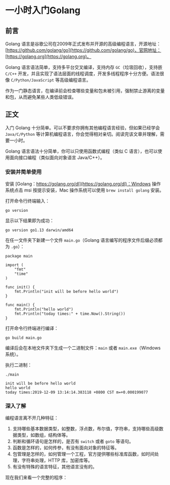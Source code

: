 # 一小时入门Golang

## 前言

Golang 语言是谷歌公司在2009年正式发布并开源的高级编程语言，开源地址：[https://github.com/golang/go](https://github.com/golang/go)，官网地址：[https://golang.org](https://golang.org)。

Golang 语言语法简单，支持多平台交叉编译，支持内存 `GC`（垃圾回收），支持嵌 `C/C++` 开发，并且实现了语法层面的线程调度，开发多线程程序十分方便。语法很像 `C/Python/JavaScript` 等高级编程语言。

作为一门静态语言，在编译前会检查哪些变量和包未被引用，强制禁止游离的变量和包，从而避免某些人类低级错误。

## 正文

入门 Golang 十分简单。可以不要求你拥有其他编程语言经验，但如果已经学会 `Java/C/Python` 等计算机编程语言，你会觉得相对亲切。阅读完该文章并理解，需要一小时。

Golang 语言语法十分简单，你可以只使用函数式编程（类似 C 语言），也可以使用面向接口编程（类似面向对象语言 Java/C++）。

### 安装并简单使用

安装 [Golang：https://golang.org/dl](https://golang.org/dl)：Windows 操作系统点击 msi 按提示安装，Mac 操作系统可以使用 `brew install golang` 安装。

打开命令行终端输入：

```
go version
```

显示以下结果即为成功：

```
go version go1.13 darwin/amd64
```

在任一文件夹下新建一个文件 `main.go`（Golang 语言编写的程序文件后缀必须都为 `.go`）：

```
package main

import (
	"fmt"
	"time"
)

func init() {
	fmt.Println("init will be before hello world")
}

func main() {
	fmt.Println("hello world")
	fmt.Println("today times:" + time.Now().String())
}
```

打开命令行终端进行编译：

```
go build main.go
```

编译后会在本地文件夹下生成一个二进制文件：`main` 或者 `main.exe`（Windows系统）。

执行二进制：

```
./main

init will be before hello world
hello world
today times:2019-12-09 13:14:14.383118 +0800 CST m=+0.000199077
```

### 深入了解

编程语言离不开几种特征：

1. 支持哪些基本数据类型，如整数，浮点数，布尔值，字符串，支持哪些高级数据类型，如数组，结构体等。
2. 判断和循环语句是怎样的，是否有 `switch` 或者 `goto` 等语句。
3. 函数是怎样的，如何传参，有没有面向对象的特征等。 
4. 包管理是怎样的，如何管理一个工程，官方提供哪些标准库函数，如时间处理，字符串处理，HTTP 库，加密库等。
5. 有没有特殊的语言特征，其他语言没有的。

现在我们来看一个完整的程序：

```

```